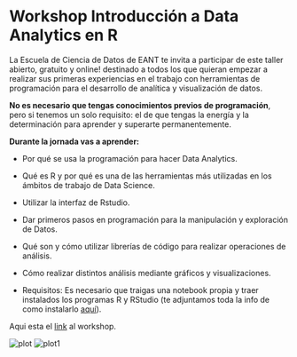# Workshop Introducción a Data Analytics en R

La Escuela de Ciencia de Datos de EANT te invita a participar de este taller abierto, gratuito y online! destinado a todos los que quieran empezar a realizar sus primeras experiencias en el trabajo con herramientas de programación para el desarrollo de analítica y visualización de datos.

**No es necesario que tengas conocimientos previos de programación**, pero si tenemos un solo requisito: el de que tengas la energía y la determinación para aprender y superarte permanentemente.

**Durante la jornada vas a aprender:**

* Por qué se usa la programación para hacer Data Analytics.
* Qué es R y por qué es una de las herramientas más utilizadas en los ámbitos de trabajo de Data Science.
* Utilizar la interfaz de Rstudio.
* Dar primeros pasos en programación para la manipulación y exploración de Datos.
* Qué son y cómo utilizar librerías de código para realizar operaciones de análisis.
* Cómo realizar distintos análisis mediante gráficos y visualizaciones.


* Requisitos:
Es necesario que traigas una notebook propia y traer instalados los programas R y RStudio (te adjuntamos toda la info de como instalarlo [aquí](https://drive.google.com/file/d/1ApygZuoSIA3e9VQDR8An1PGhYifDBkLQ/view)).

Aqui esta el [link](https://eant.tech/escuela-de-ciencias-de-datos/cursos/taller-introduccion-a-data-analytics-r) al workshop.

![plot](https://i.ibb.co/bXWTTy3/000003.png)
![plot1](https://i.ibb.co/5sRc97s/000003-1.png)

